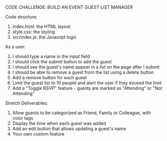 CODE CHALLENGE: BUILD AN EVENT GUEST LIST MANAGER

Code structure;
  1. index.html: the HTML layout
  2. style.css: the styling
  3. src/index.js: the Javasript logic

As a user:
  1. I should type a name in the input field
  2. I should click the submit button to add the guest
  3. I should see the guest's name appear in a list on the page after I submit
  4. I should be able to remove a guest from the list using a delete button
  5. Add a remove button for each guest
  6. Limit the guest list to 10 people and alert the user if they exceed the limit
  7. Add a "Toggle RSVP" feature - guests are marked as "Attending" or "Not Attending"

Stretch Deliverables:
  1. Allow guests to be categorized as Friend, Family or Colleague, with color tags
  2. Display the time when each guest was added
  3. Add an edit button that allows updating a guest's name
  4. Your own custom feature